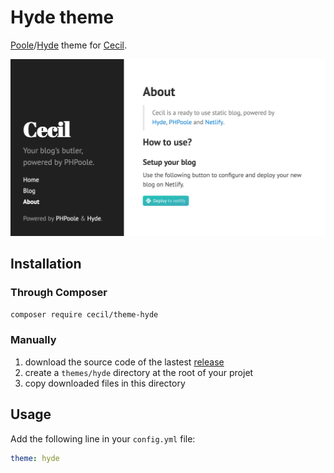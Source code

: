 # Hyde theme

[Poole](http://getpoole.com)/[Hyde](https://github.com/poole/hyde) theme for [Cecil](https://cecil.app).

![Demo screenshot](docs/Cecil-theme-hyde-screenshot.png)

## Installation

### Through Composer

```bash
composer require cecil/theme-hyde
```

### Manually

1. download the source code of the lastest [release](https://github.com/Cecilapp/theme-hyde/releases)
2. create a `themes/hyde` directory at the root of your projet
3. copy downloaded files in this directory

## Usage

Add the following line in your `config.yml` file:

```yaml
theme: hyde
```
